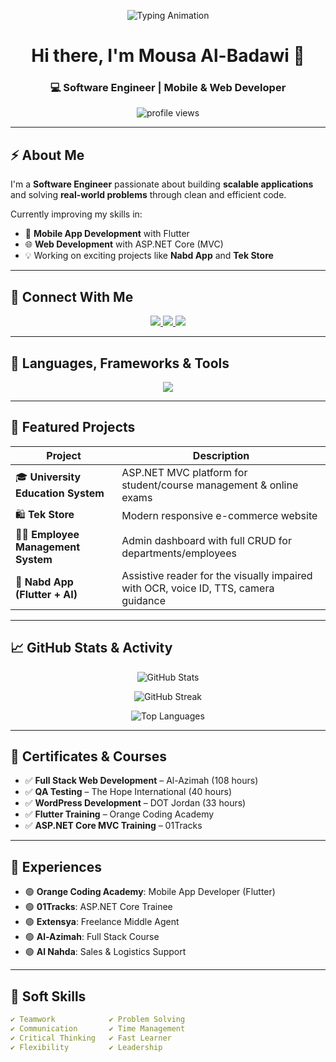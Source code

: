 <!-- Typing Animation -->
<p align="center">
  <img src="https://readme-typing-svg.demolab.com?font=Fira+Code&size=24&duration=3000&pause=1000&color=F70000&center=true&vCenter=true&width=700&lines=Hi+I'm+Mousa+Al-Badawi+👋;Software+Engineer+%7C+Flutter+%26+Web+Developer;Always+Learning+%7C+Always+Building" alt="Typing Animation" />
</p>

<!-- Title -->
<h1 align="center">Hi there, I'm Mousa Al-Badawi 👋</h1>

<h3 align="center">💻 Software Engineer | Mobile & Web Developer</h3>

<p align="center">
  <img src="https://komarev.com/ghpvc/?username=mousaalbadwi&label=Profile%20views&color=brightgreen&style=flat" alt="profile views" />
</p>

---

## ⚡ About Me
I'm a **Software Engineer** passionate about building **scalable applications** and solving **real-world problems** through clean and efficient code.

Currently improving my skills in:
- 📱 **Mobile App Development** with Flutter
- 🌐 **Web Development** with ASP.NET Core (MVC)
- 💡 Working on exciting projects like **Nabd App** and **Tek Store**

---

## 🔗 Connect With Me
<p align="center">
  <a href="mailto:moeyad2003@gmail.com">
    <img src="https://img.shields.io/badge/Gmail-D14836?style=for-the-badge&logo=gmail&logoColor=white" />
  </a>
  <a href="https://www.linkedin.com/in/mousa-mustafa-798822277/">
    <img src="https://img.shields.io/badge/LinkedIn-0077B5?style=for-the-badge&logo=linkedin&logoColor=white" />
  </a>
  <a href="tel:+962795960252">
    <img src="https://img.shields.io/badge/Phone-25D366?style=for-the-badge&logo=whatsapp&logoColor=white" />
  </a>
</p>

---

## 🚀 Languages, Frameworks & Tools
<p align="center">
  <img src="https://skillicons.dev/icons?i=dart,flutter,cs,java,cpp,php,html,css,js,ts,bootstrap,jquery,mysql,sqlserver,git,github,visualstudio,vscode&perline=8" />
</p>

---

## 🌟 Featured Projects

| Project | Description |
|--------|-------------|
| 🎓 **University Education System** | ASP.NET MVC platform for student/course management & online exams |
| 🛍️ **Tek Store** | Modern responsive e-commerce website |
| 👩‍💼 **Employee Management System** | Admin dashboard with full CRUD for departments/employees |
| 📱 **Nabd App (Flutter + AI)** | Assistive reader for the visually impaired with OCR, voice ID, TTS, camera guidance |

---

## 📈 GitHub Stats & Activity
<p align="center">
  <img src="https://github-readme-stats.vercel.app/api?username=mousaalbadwi&show_icons=true&theme=radical" alt="GitHub Stats" />
</p>

<p align="center">
  <img src="https://github-readme-streak-stats.herokuapp.com/?user=mousaalbadwi&theme=radical" alt="GitHub Streak" />
</p>

<p align="center">
  <img src="https://github-readme-stats.vercel.app/api/top-langs/?username=mousaalbadwi&layout=compact&theme=radical" alt="Top Languages" />
</p>

---

## 📜 Certificates & Courses

- ✅ **Full Stack Web Development** – Al-Azimah (108 hours)
- ✅ **QA Testing** – The Hope International (40 hours)
- ✅ **WordPress Development** – DOT Jordan (33 hours)
- ✅ **Flutter Training** – Orange Coding Academy
- ✅ **ASP.NET Core MVC Training** – 01Tracks

---

## 💼 Experiences

- 🟢 **Orange Coding Academy**: Mobile App Developer (Flutter)
- 🟢 **01Tracks**: ASP.NET Core Trainee
- 🟢 **Extensya**: Freelance Middle Agent
- 🟢 **Al-Azimah**: Full Stack Course
- 🟢 **Al Nahda**: Sales & Logistics Support

---

## 🧠 Soft Skills

```yaml
✔️ Teamwork            ✔️ Problem Solving
✔️ Communication       ✔️ Time Management
✔️ Critical Thinking   ✔️ Fast Learner
✔️ Flexibility         ✔️ Leadership
